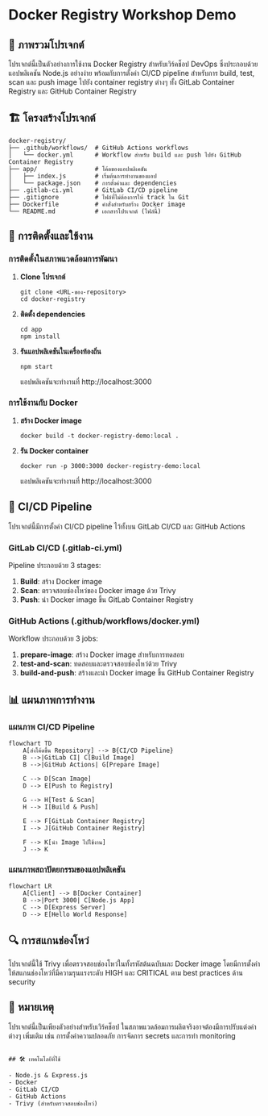 # Docker Registry Workshop Demo

## 📝 ภาพรวมโปรเจกต์

โปรเจกต์นี้เป็นตัวอย่างการใช้งาน Docker Registry สำหรับเวิร์คช็อป DevOps ซึ่งประกอบด้วยแอปพลิเคชัน Node.js อย่างง่าย พร้อมกับการตั้งค่า CI/CD pipeline สำหรับการ build, test, scan และ push image ไปยัง container registry ต่างๆ ทั้ง GitLab Container Registry และ GitHub Container Registry

## 🏗️ โครงสร้างโปรเจกต์

```
docker-registry/
├── .github/workflows/  # GitHub Actions workflows
│   └── docker.yml      # Workflow สำหรับ build และ push ไปยัง GitHub Container Registry
├── app/                # โค้ดของแอปพลิเคชัน
│   ├── index.js        # เริ่มต้นการทำงานของแอป
│   └── package.json    # การตั้งค่าและ dependencies
├── .gitlab-ci.yml      # GitLab CI/CD pipeline
├── .gitignore          # ไฟล์ที่ไม่ต้องการให้ track ใน Git
├── Dockerfile          # คำสั่งสำหรับสร้าง Docker image
└── README.md           # เอกสารโปรเจกต์ (ไฟล์นี้)
```

## 🚀 การติดตั้งและใช้งาน

### การติดตั้งในสภาพแวดล้อมการพัฒนา

1. **Clone โปรเจกต์**
   ```
   git clone <URL-ของ-repository>
   cd docker-registry
   ```

2. **ติดตั้ง dependencies**
   ```
   cd app
   npm install
   ```

3. **รันแอปพลิเคชันในเครื่องท้องถิ่น**
   ```
   npm start
   ```
   แอปพลิเคชันจะทำงานที่ http://localhost:3000

### การใช้งานกับ Docker

1. **สร้าง Docker image**
   ```
   docker build -t docker-registry-demo:local .
   ```

2. **รัน Docker container**
   ```
   docker run -p 3000:3000 docker-registry-demo:local
   ```
   แอปพลิเคชันจะทำงานที่ http://localhost:3000

## 🔄 CI/CD Pipeline

โปรเจกต์นี้มีการตั้งค่า CI/CD pipeline ไว้ทั้งบน GitLab CI/CD และ GitHub Actions

### GitLab CI/CD (.gitlab-ci.yml)

Pipeline ประกอบด้วย 3 stages:
1. **Build**: สร้าง Docker image
2. **Scan**: ตรวจสอบช่องโหว่ของ Docker image ด้วย Trivy
3. **Push**: นำ Docker image ขึ้น GitLab Container Registry

### GitHub Actions (.github/workflows/docker.yml)

Workflow ประกอบด้วย 3 jobs:
1. **prepare-image**: สร้าง Docker image สำหรับการทดสอบ
2. **test-and-scan**: ทดสอบและตรวจสอบช่องโหว่ด้วย Trivy
3. **build-and-push**: สร้างและนำ Docker image ขึ้น GitHub Container Registry

## 📊 แผนภาพการทำงาน

### แผนภาพ CI/CD Pipeline

```mermaid
flowchart TD
    A[ส่งโค้ดขึ้น Repository] --> B{CI/CD Pipeline}
    B -->|GitLab CI| C[Build Image]
    B -->|GitHub Actions| G[Prepare Image]
    
    C --> D[Scan Image]
    D --> E[Push to Registry]
    
    G --> H[Test & Scan]
    H --> I[Build & Push]
    
    E --> F[GitLab Container Registry]
    I --> J[GitHub Container Registry]
    
    F --> K[นำ Image ไปใช้งาน]
    J --> K
```

### แผนภาพสถาปัตยกรรมของแอปพลิเคชัน

```mermaid
flowchart LR
    A[Client] --> B[Docker Container]
    B -->|Port 3000| C[Node.js App]
    C --> D[Express Server]
    D --> E[Hello World Response]
```

## 🔍 การสแกนช่องโหว่

โปรเจกต์นี้ใช้ Trivy เพื่อตรวจสอบช่องโหว่ในทั้งรหัสต้นฉบับและ Docker image โดยมีการตั้งค่าให้สแกนช่องโหว่ที่มีความรุนแรงระดับ HIGH และ CRITICAL ตาม best practices ด้าน security

## 📝 หมายเหตุ

โปรเจกต์นี้เป็นเพียงตัวอย่างสำหรับเวิร์คช็อป ในสภาพแวดล้อมการผลิตจริงอาจต้องมีการปรับแต่งค่าต่างๆ เพิ่มเติม เช่น การตั้งค่าความปลอดภัย การจัดการ secrets และการทำ monitoring
```

## 🛠️ เทคโนโลยีที่ใช้

- Node.js & Express.js
- Docker
- GitLab CI/CD
- GitHub Actions
- Trivy (สำหรับตรวจสอบช่องโหว่)
